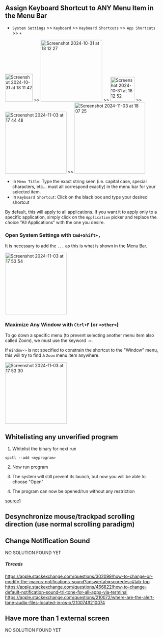 ## Assign Keyboard Shortcut to ANY Menu Item in the Menu Bar

- `System Settings` >> `Keyboard` >> `Keyboard Shortcuts` >> `App Shortcuts` >> `+`

<img width="90" alt="Screenshot 2024-10-31 at 18 11 42" src="https://github.com/user-attachments/assets/8c3c8aeb-c669-42c0-8968-3fd535443a07">&nbsp;>>
<img width="200" alt="Screenshot 2024-10-31 at 18 12 27" src="https://github.com/user-attachments/assets/71c286aa-c41e-4849-9372-eddb6de5d37e">&nbsp;>>
<img width="80" alt="Screenshot 2024-10-31 at 18 12 52" src="https://github.com/user-attachments/assets/14efda50-79ff-4d5d-a4d5-aa02611f1bf5">&nbsp;>>
<img width="200" alt="Screenshot 2024-11-03 at 17 44 48" src="https://github.com/user-attachments/assets/e83c70ff-e9c1-44d7-8d93-75478f9cdcf1">&nbsp;>>
<img width="230" alt="Screenshot 2024-11-03 at 18 07 25" src="https://github.com/user-attachments/assets/1a3fbaf8-bbb0-4c1a-885a-f249ce562b1a">

- In `Menu Title`: Type the exact string seen (i.e. capital case, special characters, etc... must all correspond exactly) in the menu bar for your selected item.
- In `Keyboard Shortcut`: Click on the black box and type your desired shortcut

By default, this will apply to all applications. If you want it to apply only to a specific application, simply click on the `Application` picker and replace the choice "All Applications" with the one you desire.

### Open System Settings with `Cmd+Shift+,`

It is necessary to add the `...` as this is what is shown in the Menu Bar.

<img width="200" alt="Screenshot 2024-11-03 at 17 53 54" src="https://github.com/user-attachments/assets/c15b21c1-5763-4ac7-b823-9df56ee14a4b">

### Maximize Any Window with `Ctrl+F` (or `<other>`)

To go down a specific menu (to prevent selecting another menu item also called Zoom), we must use the keyword `->`.

If `Window->` is not specified to constrain the shortcut to the "Window" menu, this will try to find a `Zoom` menu item anywhere.

<img width="200" alt="Screenshot 2024-11-03 at 17 53 30" src="https://github.com/user-attachments/assets/3eed3431-47bf-4537-927a-784eedaa3be0">


## Whitelisting any unverified program

1. Whitelist the binary for next run

```
spctl --add <myprogram>
```

2. Now run program

3. The system will still prevent its launch, but now you will be able to choose "Open"

4.  The program can now be opened/run without any restriction

[source1](https://github.molgen.mpg.de/pages/bs/macOSnotes/mac/mac_procs_unsigned.html)

## Desynchronize mouse/trackpad scrolling direction (use normal scrolling paradigm)

## Change Notification Sound

NO SOLUTION FOUND YET

##### Threads

https://apple.stackexchange.com/questions/302099/how-to-change-or-modify-the-macos-notifications-sound?answertab=scoredesc#tab-top
https://apple.stackexchange.com/questions/466822/how-to-change-default-notification-sound-tri-tone-for-all-apps-via-terminal
https://apple.stackexchange.com/questions/210072/where-are-the-alert-tone-audio-files-located-in-os-x/210074#210074

## Have more than 1 external screen

NO SOLUTION FOUND YET
